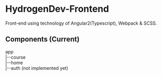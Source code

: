 # HydrogenDev-Frontend
Front-end using technology of Angular2(Typescript), Webpack & SCSS.

## Components (Current)
app<br />
 |--course<br />
 |--home<br />
 |--auth (not implemented yet)<br />
